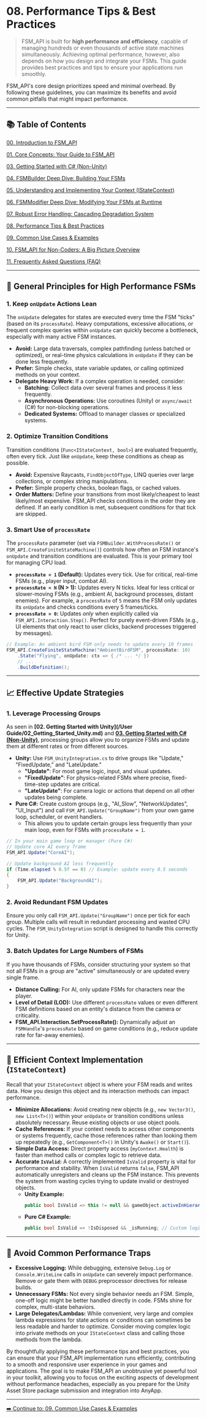 # 08\. Performance Tips & Best Practices

> FSM\_API is built for **high performance and efficiency**, capable of managing hundreds or even thousands of active state machines simultaneously. Achieving optimal performance, however, also depends on how you design and integrate your FSMs. This guide provides best practices and tips to ensure your applications run smoothly.

FSM\_API's core design prioritizes speed and minimal overhead. By following these guidelines, you can maximize its benefits and avoid common pitfalls that might impact performance.

-----

## 📚 Table of Contents

[00. Introduction to FSM_API](User%20Guide/00_Introduction.md)

[01. Core Concepts: Your Guide to FSM_API](User%20Guide/01_Core_Concepts.md)

[03. Getting Started with C# (Non-Unity)](User%20Guide/03_Getting_Started_CSharp.md)

[04. FSMBuilder Deep Dive: Building Your FSMs](User%20Guide/04_FSM_Builder_Deep_Dive.md)

[05. Understanding and Implementing Your Context (IStateContext)](User%20Guide/05_Context_Implementation.md)

[06. FSMModifier Deep Dive: Modifying Your FSMs at Runtime](User%20Guide/06_FSM_Modifier_Deep_Dive.md)

[07. Robust Error Handling: Cascading Degradation System](User%20Guide/07_Error_Handling.md)

[08. Performance Tips & Best Practices](User%20Guide/08_Performance_Tips.md)

[09. Common Use Cases & Examples](User%20Guide/09_Common_Use_Cases.md)

[10. FSM_API for Non-Coders: A Big Picture Overview](User%20Guide/10_Non_Coder_Overview.md)

[11. Frequently Asked Questions (FAQ)](User%20Guide/11_FAQ.md)


-----

## 🚀 General Principles for High Performance FSMs

### 1\. **Keep `onUpdate` Actions Lean**

The `onUpdate` delegates for states are executed every time the FSM "ticks" (based on its `processRate`). Heavy computations, excessive allocations, or frequent complex queries within `onUpdate` can quickly become a bottleneck, especially with many active FSM instances.

  * **Avoid:** Large data traversals, complex pathfinding (unless batched or optimized), or real-time physics calculations in `onUpdate` if they can be done less frequently.
  * **Prefer:** Simple checks, state variable updates, or calling optimized methods on your context.
  * **Delegate Heavy Work:** If a complex operation is needed, consider:
      * **Batching:** Collect data over several frames and process it less frequently.
      * **Asynchronous Operations:** Use coroutines (Unity) or `async/await` (C\#) for non-blocking operations.
      * **Dedicated Systems:** Offload to manager classes or specialized systems.

### 2\. **Optimize Transition Conditions**

Transition conditions (`Func<IStateContext, bool>`) are evaluated frequently, often every tick. Just like `onUpdate`, keep these conditions as cheap as possible.

  * **Avoid:** Expensive Raycasts, `FindObjectOfType`, LINQ queries over large collections, or complex string manipulations.
  * **Prefer:** Simple property checks, boolean flags, or cached values.
  * **Order Matters:** Define your transitions from most likely/cheapest to least likely/most expensive. FSM\_API checks conditions in the order they are defined. If an early condition is met, subsequent conditions for that tick are skipped.

### 3\. **Smart Use of `processRate`**

The `processRate` parameter (set via `FSMBuilder.WithProcessRate()` or `FSM_API.CreateFiniteStateMachine()`) controls how often an FSM instance's `onUpdate` and transition conditions are evaluated. This is your primary tool for managing CPU load.

  * **`processRate = 1` (Default):** Updates every tick. Use for critical, real-time FSMs (e.g., player input, combat AI).
  * **`processRate = N` (N \> 1):** Updates every N ticks. Ideal for less critical or slower-moving FSMs (e.g., ambient AI, background processes, distant enemies). For example, a `processRate` of `5` means the FSM only updates its `onUpdate` and checks conditions every 5 frames/ticks.
  * **`processRate = 0`:** Updates *only* when explicitly called via `FSM_API.Interaction.Step()`. Perfect for purely event-driven FSMs (e.g., UI elements that only react to user clicks, backend processes triggered by messages).

<!-- end list -->

```csharp
// Example: An ambient bird FSM only needs to update every 10 frames
FSM_API.CreateFiniteStateMachine("AmbientBirdFSM", processRate: 10)
    .State("Flying", onUpdate: ctx => { /* ... */ })
    // ...
    .BuildDefinition();
```

-----

## 📈 Effective Update Strategies

### 1\. **Leverage Processing Groups**

As seen in **[02. Getting Started with Unity](/User Guide/02_Getting_Started_Unity.md)** and **[03. Getting Started with C\# (Non-Unity)](03_Getting_Started_CSharp.md)**, processing groups allow you to organize FSMs and update them at different rates or from different sources.

  * **Unity:** Use `FSM_UnityIntegration.cs` to drive groups like "Update," "FixedUpdate," and "LateUpdate."
      * **"Update"**: For most game logic, input, and visual updates.
      * **"FixedUpdate"**: For physics-related FSMs where precise, fixed-time-step updates are critical.
      * **"LateUpdate"**: For camera logic or actions that depend on all other updates being complete.
  * **Pure C\#:** Create custom groups (e.g., "AI\_Slow", "NetworkUpdates", "UI\_Input") and call `FSM_API.Update("GroupName")` from your own game loop, scheduler, or event handlers.
      * This allows you to update certain groups less frequently than your main loop, even for FSMs with `processRate = 1`.

<!-- end list -->

```csharp
// In your main game loop or manager (Pure C#)
// Update core AI every frame
FSM_API.Update("CoreAI");

// Update background AI less frequently
if (Time.elapsed % 0.5f == 0) // Example: update every 0.5 seconds
{
    FSM_API.Update("BackgroundAI");
}
```

### 2\. **Avoid Redundant FSM Updates**

Ensure you only call `FSM_API.Update("GroupName")` once per tick for each group. Multiple calls will result in redundant processing and wasted CPU cycles. The `FSM_UnityIntegration` script is designed to handle this correctly for Unity.

### 3\. **Batch Updates for Large Numbers of FSMs**

If you have thousands of FSMs, consider structuring your system so that not all FSMs in a group are "active" simultaneously or are updated every single frame.

  * **Distance Culling:** For AI, only update FSMs for characters near the player.
  * **Level of Detail (LOD):** Use different `processRate` values or even different FSM definitions based on an entity's distance from the camera or criticality.
  * **FSM\_API.Interaction.SetProcessRate():** Dynamically adjust an `FSMHandle`'s `processRate` based on game conditions (e.g., reduce update rate for far-away enemies).

-----

## 🧹 Efficient Context Implementation (`IStateContext`)

Recall that your `IStateContext` object is where your FSM reads and writes data. How you design this object and its interaction methods can impact performance.

  * **Minimize Allocations:** Avoid creating new objects (e.g., `new Vector3()`, `new List<T>()`) within your `onUpdate` or transition conditions unless absolutely necessary. Reuse existing objects or use object pools.
  * **Cache References:** If your context needs to access other components or systems frequently, cache those references rather than looking them up repeatedly (e.g., `GetComponent<T>()` in Unity's `Awake()` or `Start()`).
  * **Simple Data Access:** Direct property access (`myContext.Health`) is faster than method calls or complex logic to retrieve data.
  * **Accurate `IsValid`:** A correctly implemented `IsValid` property is vital for performance and stability. When `IsValid` returns `false`, FSM\_API automatically unregisters and cleans up the FSM instance. This prevents the system from wasting cycles trying to update invalid or destroyed objects.
      * **Unity Example:**
        ```csharp
        public bool IsValid => this != null && gameObject.activeInHierarchy;
        ```
      * **Pure C\# Example:**
        ```csharp
        public bool IsValid => !IsDisposed && _isRunning; // Custom logic
        ```

-----

## 🚫 Avoid Common Performance Traps

  * **Excessive Logging:** While debugging, extensive `Debug.Log` or `Console.WriteLine` calls in `onUpdate` can severely impact performance. Remove or gate them with `DEBUG` preprocessor directives for release builds.
  * **Unnecessary FSMs:** Not every single behavior needs an FSM. Simple, one-off logic might be better handled directly in code. FSMs shine for complex, multi-state behaviors.
  * **Large Delegates/Lambdas:** While convenient, very large and complex lambda expressions for state actions or conditions can sometimes be less readable and harder to optimize. Consider moving complex logic into private methods on your `IStateContext` class and calling those methods from the lambda.

By thoughtfully applying these performance tips and best practices, you can ensure that your FSM\_API implementation runs efficiently, contributing to a smooth and responsive user experience in your games and applications. The goal is to make FSM\_API an unobtrusive yet powerful tool in your toolkit, allowing you to focus on the exciting aspects of development without performance headaches, especially as you prepare for the Unity Asset Store package submission and integration into AnyApp.

-----

[➡️ Continue to: 09. Common Use Cases & Examples](09_Common_Use_Cases.md)